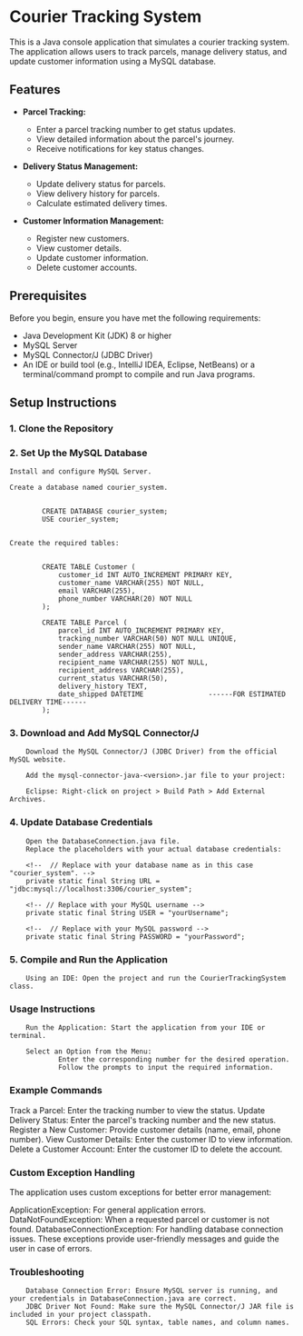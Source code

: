 # Courier Tracking System

This is a Java console application that simulates a courier tracking system. The application allows users to track parcels, manage delivery status, and update customer information using a MySQL database.

## Features

- **Parcel Tracking:**

  - Enter a parcel tracking number to get status updates.
  - View detailed information about the parcel's journey.
  - Receive notifications for key status changes.

- **Delivery Status Management:**

  - Update delivery status for parcels.
  - View delivery history for parcels.
  - Calculate estimated delivery times.

- **Customer Information Management:**
  - Register new customers.
  - View customer details.
  - Update customer information.
  - Delete customer accounts.

## Prerequisites

Before you begin, ensure you have met the following requirements:

- Java Development Kit (JDK) 8 or higher
- MySQL Server
- MySQL Connector/J (JDBC Driver)
- An IDE or build tool (e.g., IntelliJ IDEA, Eclipse, NetBeans) or a terminal/command prompt to compile and run Java programs.

## Setup Instructions

### 1. Clone the Repository

### 2. Set Up the MySQL Database

    Install and configure MySQL Server.

    Create a database named courier_system.


            CREATE DATABASE courier_system;
            USE courier_system;


    Create the required tables:


            CREATE TABLE Customer (
                customer_id INT AUTO_INCREMENT PRIMARY KEY,
                customer_name VARCHAR(255) NOT NULL,
                email VARCHAR(255),
                phone_number VARCHAR(20) NOT NULL
            );

            CREATE TABLE Parcel (
                parcel_id INT AUTO_INCREMENT PRIMARY KEY,
                tracking_number VARCHAR(50) NOT NULL UNIQUE,
                sender_name VARCHAR(255) NOT NULL,
                sender_address VARCHAR(255),
                recipient_name VARCHAR(255) NOT NULL,
                recipient_address VARCHAR(255),
                current_status VARCHAR(50),
                delivery_history TEXT,
                date_shipped DATETIME                ------FOR ESTIMATED DELIVERY TIME------
            );

### 3. Download and Add MySQL Connector/J

        Download the MySQL Connector/J (JDBC Driver) from the official MySQL website.

        Add the mysql-connector-java-<version>.jar file to your project:

        Eclipse: Right-click on project > Build Path > Add External Archives.

### 4. Update Database Credentials

        Open the DatabaseConnection.java file.
        Replace the placeholders with your actual database credentials:

        <!--  // Replace with your database name as in this case "courier_system". -->
        private static final String URL = "jdbc:mysql://localhost:3306/courier_system";

        <!-- // Replace with your MySQL username -->
        private static final String USER = "yourUsername";

        <!--  // Replace with your MySQL password -->
        private static final String PASSWORD = "yourPassword";


### 5. Compile and Run the Application

        Using an IDE: Open the project and run the CourierTrackingSystem class.

### Usage Instructions

        Run the Application: Start the application from your IDE or terminal.

        Select an Option from the Menu:
                Enter the corresponding number for the desired operation.
                Follow the prompts to input the required information.

### Example Commands
Track a Parcel: Enter the tracking number to view the status.
Update Delivery Status: Enter the parcel's tracking number and the new status.
Register a New Customer: Provide customer details (name, email, phone number).
View Customer Details: Enter the customer ID to view information.
Delete a Customer Account: Enter the customer ID to delete the account.

### Custom Exception Handling
The application uses custom exceptions for better error management:

 ApplicationException: For general application errors.
 DataNotFoundException: When a requested parcel or customer is not found.
 DatabaseConnectionException: For handling database connection issues.
 These exceptions provide user-friendly messages and guide the user in case of errors.

### Troubleshooting

        Database Connection Error: Ensure MySQL server is running, and your credentials in DatabaseConnection.java are correct.
        JDBC Driver Not Found: Make sure the MySQL Connector/J JAR file is included in your project classpath.
        SQL Errors: Check your SQL syntax, table names, and column names.
